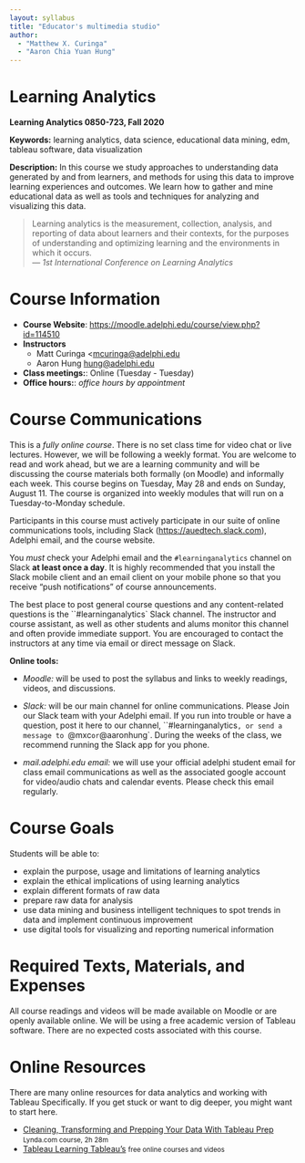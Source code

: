 ```yaml
---
layout: syllabus
title: "Educator's multimedia studio"
author: 
  - "Matthew X. Curinga"
  - "Aaron Chia Yuan Hung"
---
```



<!--
This syllabus was created for
the Educational Technology Program
at Adelphi University:
http://education.adelphi.edu
copyright 2012 Matthew X. Curinga
http://matt.curinga.com
This work is licensed under the Creative Commons Attribution-ShareAlike 3.0 Unported License.
To view a copy of this license, visit http://creativecommons.org/licenses/by-sa/3.0/ or send
a letter to Creative Commons, 444 Castro Street, Suite 900, Mountain View, California, 94041, USA.
We ask, but do not require, that attribution includes a link to our websites (above).
version: 2.1
Based on work available here: https://github.com/mcuringa/adelphi-ed-tech-courses
-->

Learning Analytics
==================
**Learning Analytics 0850-723, Fall 2020**

**Keywords:** learning analytics, data science, educational data mining, edm,
tableau software, data visualization

**Description:** In this course we study approaches to understanding data
generated by and from learners, and methods for using this data to improve
learning experiences and outcomes. We learn how to gather and mine educational
data as well as tools and techniques for analyzing and visualizing this data.

> Learning analytics is the measurement, collection, analysis, and reporting
> of data about learners and their contexts, for the purposes of understanding
> and optimizing learning and the environments in which it occurs.\
> _— 1st International Conference on Learning Analytics_

Course Information
==================
- **Course Website**: <https://moodle.adelphi.edu/course/view.php?id=114510>
- **Instructors**
  - Matt Curinga <mcuringa@adelphi.edu
  - Aaron Hung <hung@adelphi.edu>
- **Class meetings:**: Online (Tuesday - Tuesday)
- **Office hours:**: _office hours by appointment_

Course Communications
=====================
This is a _fully online course_. There is no set class time for video chat or
live lectures. However, we will be following a weekly format. You are welcome to
read and work ahead, but we are a learning community and will be discussing the
course materials both formally (on Moodle) and informally each week. This course
begins on Tuesday, May 28 and ends on Sunday, August 11. The course is organized
into weekly modules that will run on a Tuesday-to-Monday schedule.

Participants in this course must actively participate in our suite of online
communications tools, including Slack (<https://auedtech.slack.com>), Adelphi
email, and the course website.

You _must_ check your Adelphi email and the `#learninganalytics` channel on
Slack **at least once a day**. It is highly recommended that you install the
Slack mobile client and an email client on your mobile phone so that you receive
“push notifications” of course announcements.

The best place to post general course questions and any content-related
questions is the ``#learninganalytics` Slack channel. The instructor and course
assistant, as well as other students and alums monitor this channel and often
provide immediate support. You are encouraged to contact the instructors at any
time via email or direct message on Slack.

**Online tools:**

- _Moodle:_ will be used to post the syllabus and links to weekly readings,
  videos, and discussions.

- _Slack:_ will be our main channel for online communications. Please Join our
  Slack team with your Adelphi email. If you run into trouble or have a
  question, post it here to our channel, ``#learninganalytics`, or send a message
  to `@mxc` or `@aaronhung`. During the weeks of the class, we recommend running the
  Slack app for you phone.

- _mail.adelphi.edu email:_ we will use your official adelphi student email for
  class email communications as well as the associated google account for
  video/audio chats and calendar events. Please check this email regularly.

Course Goals
============
Students will be able to:
- explain the purpose, usage and limitations of learning analytics
- explain the ethical implications of using learning analytics
- explain different formats of raw data
- prepare raw data for analysis
- use data mining and business intelligent techniques to spot trends in data
  and implement continuous improvement
- use digital tools for visualizing and reporting numerical information

Required Texts, Materials, and Expenses
=======================================
All course readings and videos will be made available on Moodle or are openly
available online. We will be using a free academic version of Tableau software.
There are no expected costs associated with this course.

Online Resources
================
There are many online resources for data analytics and working with Tableau
Specifically. If you get stuck or want to dig deeper, you might want to start
here.

- [Cleaning, Transforming and Prepping Your Data With Tableau Prep](https://www.lynda.com/Tableau-tutorials/Cleaning-Transforming-Prepping-Your-Data-Tableau-Prep/772331-2.html) <small class="text-muted">Lynda.com course, 2h 28m</small>
- [Tableau Learning Tableau’s](https://www.tableau.com/learn) <small class="text-muted">free online courses and videos</small>
